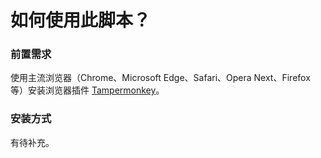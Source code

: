 # 如何使用此脚本？

### 前置需求

使用主流浏览器（Chrome、Microsoft Edge、Safari、Opera Next、Firefox 等）安装浏览器插件 [Tampermonkey](https://www.tampermonkey.net/)。

### 安装方式

有待补充。

